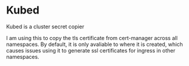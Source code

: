 # Kubed

Kubed is a cluster secret copier

I am using this to copy the tls certificate from cert-manager across all namespaces.  By default, it is only avaliable to where it is created, which causes issues using it to generate ssl certificates for ingress in other namespaces.